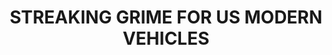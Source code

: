 ---
title: "STREAKING GRIME FOR US MODERN VEHICLES "
price: "TBA"
desc: "Opis nije dostupan"
img_path: "/assets/img/A.MIG-1207.jpg"
brand: AMMO
available: true
cat: "weathering"
subcat: "ENAMEL STREAKING EFFECTS (35 mL)"
subsubcat: "SS"
---